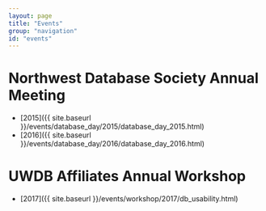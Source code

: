 ```yaml
---
layout: page
title: "Events"
group: "navigation"
id: "events"
---
```


# Northwest Database Society Annual Meeting
- [2015]({{ site.baseurl }}/events/database_day/2015/database_day_2015.html)
- [2016]({{ site.baseurl }}/events/database_day/2016/database_day_2016.html)

# UWDB Affiliates Annual Workshop
- [2017]({{ site.baseurl }}/events/workshop/2017/db_usability.html)
